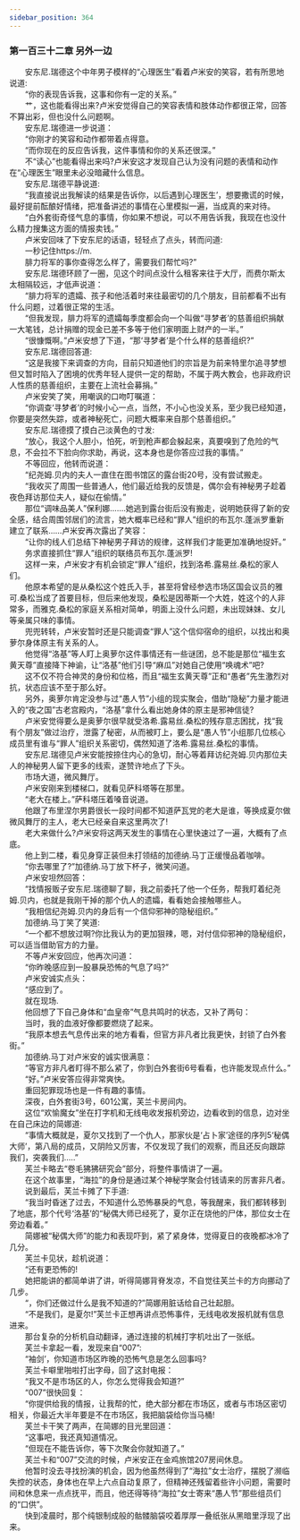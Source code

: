 ```yaml
---
sidebar_position: 364
---
```

### 第一百三十二章 另外一边  


　　安东尼.瑞德这个中年男子模样的“心理医生”看着卢米安的笑容，若有所思地说道:  
　　“你的表现告诉我，这事和你有一定的关系。”  
　　艹，这也能看得出来?卢米安觉得自己的笑容表情和肢体动作都很正常，回答不算出彩，但也没什么问题啊。  
　　安东尼.瑞德进一步说道：  
　　“你刚才的笑容和动作都带着点得意。  
　　“而你现在的反应告诉我，这件事情和你的关系还很深。”  
　　不“读心”也能看得出来吗?卢米安这才发现自己认为没有问题的表情和动作在“心理医生”眼里未必没暗藏什么信息。  
　　安东尼.瑞德平静说道:  
　　“我直接说出我解读的结果是告诉你，以后遇到心理医生’，想要撒谎的时候，最好提前酝酿好情绪，把准备讲述的事情在心里模拟一遍，当成真的来对待。  
　　“白外套街奇怪气息的事情，你如果不想说，可以不用告诉我，我现在也没什么精力搜集这方面的情报卖钱。”  
　　卢米安回味了下安东尼的话语，轻轻点了点头，转而问道:  
　　一秒记住https://m.  
　　腓力将军的事你查得怎么样了，需要我们帮忙吗?”  
　　安东尼.瑞德环顾了一圈，见这个时间点没什么租客来往于大厅，而费尔斯太太相隔较远，才低声说道：  
　　“腓力将军的遗孀、孩子和他活着时来往最密切的几个朋友，目前都看不出有什么问题，过着很正常的生活。  
　　“但我发现，腓力将军的遗孀每季度都会向一个叫做“寻梦者’的慈善组织捐献一大笔钱，总计捐赠的现金已差不多等于他们家明面上财产的一半。”  
　　“很慷慨啊。”卢米安想了下道，“那‘寻梦者’是个什么样的慈善组织?”  
　　安东尼.瑞德回答道:  
　　“这是我接下来调查的方向，目前只知道他们的宗旨是为前来特里尔追寻梦想但又暂时陷入了困境的优秀年轻人提供一定的帮助，不属于两大教会，也非政府识人性质的慈善组织，主要在上流社会募捐。”  
　　卢米安笑了笑，用嘲讽的口吻叮嘱道：  
　　“你调查‘寻梦者’的时候小心一点，当然，不小心也没关系，至少我已经知道，你要是突然失踪，或者神秘死亡，问题大概率来自那个慈善组织。”  
　　安东尼.瑞德摸了摸白己淡黄色的寸发:  
　　“放心，我这个人胆小，怕死，听到枪声都会躲起来，真要嗅到了危险的气息，不会拉不下脸向你求助，再说，这本身也是你答应过我的事情。”  
　　不等回应，他转而说道：  
　　“纪尧姆.贝内的夫人一直住在图书馆区的露台街20号，没有尝试搬走。  
　　“我收买了周围一些普通人，他们最近给我的反馈是，偶尔会有神秘男子趁着夜色拜访那位夫人，疑似在偷情。”  
　　那位“调味品美人”保利娜…….她逃到露台街后没有搬走，说明她获得了新的安全感，结合周围邻居们的流言，她大概率已经和“罪人”组织的布瓦尔.蓬派罗重新建立了联系……卢米安再次露出了笑容：  
　　“让你的线人们总结下神秘男子拜访的规律，这样我们才能更加准确地捉奸。”  
　　务求直接抓住“罪人”组织的联络员布瓦尔.蓬派罗!  
　　这样一来，卢米安才有机会锁定“罪人”组织，找到洛希.露易丝.桑松的家人们。  
　　他原本希望的是从桑松这个姓氏入手，甚至将曾经参选市场区国会议员的雅可.桑松当成了首要目标，但后来他发现，桑松是因蒂斯一个大姓，姓这个的人非常多，而雅克.桑松的家庭关系相对简单，明面上没什么问题，未出现妹妹、女儿等亲属只味的事情。  
　　兜兜转转，卢米安暂时还是只能调查“罪人”这个信仰宿命的组织，以找出和奥萝尔身体原主有关系的人。  
　　他觉得“洛基”等人盯上奥萝尔这件事情还有一些谜团，总不能是那位“福生玄黄天尊”直接降下神谕，让“洛基”他们引导“麻瓜”对她自己使用“唤魂术”吧?  
　　这不仅不符合神灵的身份和位格，而且“福生玄黄天尊”正和“愚者”先生激烈对抗，状态应该不至于那么好。  
　　另外，奥萝尔肯定没参与过“愚人节”小组的现实聚会，借助“隐秘”力量才能进入的“夜之国”古老宫殿内，“洛基”拿什么看出她身体的原主是邪神信徒?  
　　卢米安觉得要么是奥萝尔很早就受洛希.露易丝.桑松的残存意志困扰，找“我有个朋友”做过治疗，泄露了秘密，从而被盯上，要么是“愚人节”小组那几位核心成员里有谁与“罪人”组织关系密切，偶然知道了洛希.露易丝.桑松的事情。  
　　安东尼.瑞德见卢米安能按捺住内心的急切，耐心等着拜访纪尧姆.贝内那位夫人的神秘男人留下更多的线索，遂赞许地点了下头。  
　　市场大道，微风舞厅。  
　　卢米安刚来到楼梯口，就看见萨科塔等在那里。  
　　“老大在楼上。”萨科塔压着嗓音说道。  
　　他跟了布里涅尔男爵很长一段时间都不知道萨瓦党的老大是谁，等换成夏尔做微风舞厅的主人，老大已经亲自来这里两次了!  
　　老大来做什么?卢米安将这两天发生的事情在心里快速过了一遍，大概有了点底。  
　　他上到二楼，看见身穿正装但未打领结的加德纳.马丁正缓慢品着咖啡。  
　　“你去哪里了?”加德纳.马丁放下杯子，微笑问道。  
　　卢米安坦然回答：  
　　“找情报贩子安东尼.瑞德聊了聊，我之前委托了他一个任务，帮我盯着纪尧姆.贝内，也就是我刚干掉的那个仇人的遗孀，看看她会接触哪些人。  
　　“我相信纪尧姆.贝内的身后有一个信仰邪神的隐秘组织。”  
　　加德纳.马丁笑了笑道:  
　　“一个都不想放过啊?你比我认为的更加狠辣，嗯，对付信仰邪神的隐秘组织，可以适当借助官方的力量。  
　　不等卢米安回应，他再次问道：  
　　“你昨晚感应到一股暴戾恐怖的气息了吗?”  
　　卢米安诚实点头：  
　　“感应到了。  
　　就在现场.  
　　他回想了下自己身体和“血皇帝”气息共鸣时的状态，又补了两句：  
　　当时，我的血液好像都要燃烧了起来。  
　　“我原本想去气息传出来的地方看看，但官方非凡者比我更快，封锁了白外套街。”  
　　加德纳.马丁对卢米安的诚实很满意：  
　　“等官方非凡者盯得不那么紧了，你到白外套街6号看看，也许能发现点什么。”  
　　“好。”卢米安答应得非常爽快。  
　　重回犯罪现场也是一件有趣的事情。  
　　深夜，白外套街3号，601公寓，芙兰卡房间内。  
　　这位“欢愉魔女”坐在打字机和无线电收发报机旁边，边看收到的信息，边对坐在自己床边的简娜道:  
　　“事情大概就是，夏尔又找到了一个仇人，那家伙是‘占卜家’途径的序列5‘秘偶大师’，第八局的成员，又阴险又厉害，不仅发现了我们的观察，而且还反向跟踪我们，突袭我们.….”  
　　芙兰卡略去“卷毛狒狒研究会”部分，将整件事情讲了一遍。  
　　在这个故事里，“海拉”的身份是通过某个神秘学聚会付钱请来的厉害非凡者。  
　　说到最后，芙兰卡摊了下手道:  
　　“我当时昏迷了过去，不知道什么恐怖暴戾的气息，等我醒来，我们都转移到了地底，那个代号‘洛基’的“秘偶大师已经死了，夏尔正在烧他的尸体，那位女士在旁边看着。”  
　　简娜被“秘偶大师”的能力和表现吓到，紧了紧身体，觉得夏日的夜晚都冰冷了几分。  
　　芙兰卡见状，趁机说道：  
　　“还有更恐怖的!  
　　她把能讲的都简单讲了讲，听得简娜背脊发凉，不自觉往芙兰卡的方向挪动了几步。  
　　“，你们还做过什么是我不知道的?”简娜用脏话给自己壮起胆。  
　　“不是我们，是夏尔!”芙兰卡正想再讲点恐怖事件，无线电收发报机就有信息进来。  
　　那台复杂的分析机自动翻译，通过连接的机械打字机吐出了一张纸。  
　　芙兰卡拿起一看，发现来自“007”:  
　　“袖剑’，你知道市场区昨晚的恐怖气息是怎么回事吗?  
　　芙兰卡噼里啪啦打出字母，回了这封电报：  
　　“我又不是市场区的人，你怎么觉得我会知道?”  
　　“007”很快回复：  
　　“你提供给我的情报，让我帮的忙，绝大部分都在市场区，或者与市场区密切相关，你最近大半年要是不在市场区，我把脑袋给你当马桶!  
　　芙兰卡干笑了两声，在简娜的目光里回道：  
　　“这事吧，我还真知道情况。  
　　“但现在不能告诉你，等下次聚会你就知道了。”  
　　芙兰卡和“007”交流的时候，卢米安正在金鸡旅馆207房间休息。  
　　他暂时没去寻找扮演的机会，因为他虽然得到了“海拉”女士治疗，摆脱了濒临失控的状态，身体也在早上六点自动复原了，但精神还残留着些许小问题，需要时间和休息来一点点抚平，而且，他还得等待“海拉”女士寄来“愚人节”那些组员们的“口供”。  
　　快到凌晨时，那个纯银制成般的骷髅脑袋咬着厚厚一叠纸张从黑暗里浮现了出来。  
